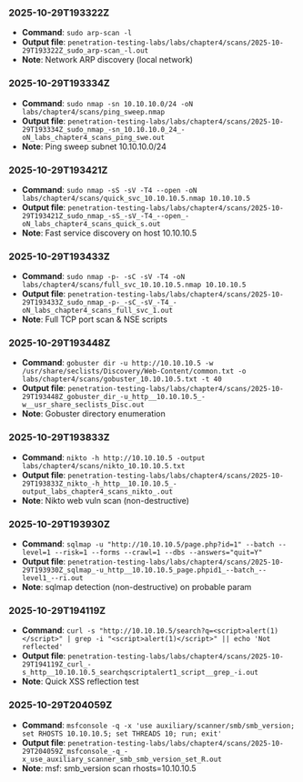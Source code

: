 ### 2025-10-29T193322Z
- **Command**: `sudo arp-scan -l`
- **Output file**: `penetration-testing-labs/labs/chapter4/scans/2025-10-29T193322Z_sudo_arp-scan_-l.out`
- **Note**: Network ARP discovery (local network)

### 2025-10-29T193334Z
- **Command**: `sudo nmap -sn 10.10.10.0/24 -oN labs/chapter4/scans/ping_sweep.nmap`
- **Output file**: `penetration-testing-labs/labs/chapter4/scans/2025-10-29T193334Z_sudo_nmap_-sn_10.10.10.0_24_-oN_labs_chapter4_scans_ping_swe.out`
- **Note**: Ping sweep subnet 10.10.10.0/24

### 2025-10-29T193421Z
- **Command**: `sudo nmap -sS -sV -T4 --open -oN labs/chapter4/scans/quick_svc_10.10.10.5.nmap 10.10.10.5`
- **Output file**: `penetration-testing-labs/labs/chapter4/scans/2025-10-29T193421Z_sudo_nmap_-sS_-sV_-T4_--open_-oN_labs_chapter4_scans_quick_s.out`
- **Note**: Fast service discovery on host 10.10.10.5

### 2025-10-29T193433Z
- **Command**: `sudo nmap -p- -sC -sV -T4 -oN labs/chapter4/scans/full_svc_10.10.10.5.nmap 10.10.10.5`
- **Output file**: `penetration-testing-labs/labs/chapter4/scans/2025-10-29T193433Z_sudo_nmap_-p-_-sC_-sV_-T4_-oN_labs_chapter4_scans_full_svc_1.out`
- **Note**: Full TCP port scan & NSE scripts

### 2025-10-29T193448Z
- **Command**: `gobuster dir -u http://10.10.10.5 -w /usr/share/seclists/Discovery/Web-Content/common.txt -o labs/chapter4/scans/gobuster_10.10.10.5.txt -t 40`
- **Output file**: `penetration-testing-labs/labs/chapter4/scans/2025-10-29T193448Z_gobuster_dir_-u_http__10.10.10.5_-w__usr_share_seclists_Disc.out`
- **Note**: Gobuster directory enumeration

### 2025-10-29T193833Z
- **Command**: `nikto -h http://10.10.10.5 -output labs/chapter4/scans/nikto_10.10.10.5.txt`
- **Output file**: `penetration-testing-labs/labs/chapter4/scans/2025-10-29T193833Z_nikto_-h_http__10.10.10.5_-output_labs_chapter4_scans_nikto_.out`
- **Note**: Nikto web vuln scan (non-destructive)

### 2025-10-29T193930Z
- **Command**: `sqlmap -u "http://10.10.10.5/page.php?id=1" --batch --level=1 --risk=1 --forms --crawl=1 --dbs --answers="quit=Y" `
- **Output file**: `penetration-testing-labs/labs/chapter4/scans/2025-10-29T193930Z_sqlmap_-u_http__10.10.10.5_page.phpid1_--batch_--level1_--ri.out`
- **Note**: sqlmap detection (non-destructive) on probable param

### 2025-10-29T194119Z
- **Command**: `curl -s "http://10.10.10.5/search?q=<script>alert(1)</script>" | grep -i "<script>alert(1)</script>" || echo 'Not reflected'`
- **Output file**: `penetration-testing-labs/labs/chapter4/scans/2025-10-29T194119Z_curl_-s_http__10.10.10.5_searchqscriptalert1_script__grep_-i.out`
- **Note**: Quick XSS reflection test

### 2025-10-29T204059Z
- **Command**: `msfconsole -q -x 'use auxiliary/scanner/smb/smb_version; set RHOSTS 10.10.10.5; set THREADS 10; run; exit'`
- **Output file**: `penetration-testing-labs/labs/chapter4/scans/2025-10-29T204059Z_msfconsole_-q_-x_use_auxiliary_scanner_smb_smb_version_set_R.out`
- **Note**: msf: smb_version scan rhosts=10.10.10.5

